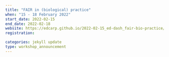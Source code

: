 ```yaml
---
title: "FAIR in (biological) practice" 
when: "15 - 18 February 2022"
start_date: 2022-02-15
end_date: 2022-02-18
website: https://edcarp.github.io/2022-02-15_ed-dash_fair-bio-practice/
registration: 

categories: jekyll update
type: workshop_announcement
---  
```

